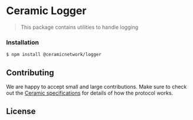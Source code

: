 # Ceramic Logger

> This package contains utilities to handle logging

### Installation
```
$ npm install @ceramicnetwork/logger
```

## Contributing
We are happy to accept small and large contributions. Make sure to check out the [Ceramic specifications](https://github.com/ceramicnetwork/specs) for details of how the protocol works.

## License
